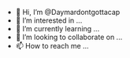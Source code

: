 - 👋 Hi, I’m @Daymardontgottacap
- 👀 I’m interested in ...
- 🌱 I’m currently learning ...
- 💞️ I’m looking to collaborate on ...
- 📫 How to reach me ...

<!---
Daymardontgottacap/Daymardontgottacap is a ✨ special ✨ repository because its `README.md` (this file) appears on your GitHub profile.
You can click the Preview link to take a look at your changes.
--->
